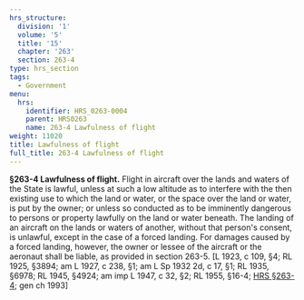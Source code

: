 ```yaml
---
hrs_structure:
  division: '1'
  volume: '5'
  title: '15'
  chapter: '263'
  section: 263-4
type: hrs_section
tags:
  - Government
menu:
  hrs:
    identifier: HRS_0263-0004
    parent: HRS0263
    name: 263-4 Lawfulness of flight
weight: 11020
title: Lawfulness of flight
full_title: 263-4 Lawfulness of flight
---
```

**§263-4 Lawfulness of flight.** Flight in aircraft over the lands and waters of the State is lawful, unless at such a low altitude as to interfere with the then existing use to which the land or water, or the space over the land or water, is put by the owner; or unless so conducted as to be imminently dangerous to persons or property lawfully on the land or water beneath. The landing of an aircraft on the lands or waters of another, without that person's consent, is unlawful, except in the case of a forced landing. For damages caused by a forced landing, however, the owner or lessee of the aircraft or the aeronaut shall be liable, as provided in section 263-5\. [L 1923, c 109, §4; RL 1925, §3894; am L 1927, c 238, §1; am L Sp 1932 2d, c 17, §1; RL 1935, §6978; RL 1945, §4924; am imp L 1947, c 32, §2; RL 1955, §16-4; [HRS §263-4](/title-15/chapter-263/section-263-4/); gen ch 1993]
